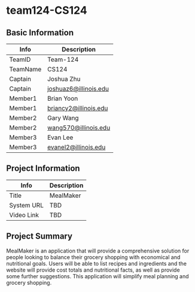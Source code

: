 # team124-CS124

## Basic Information

|   Info      |        Description     |
| ----------- | ---------------------- |
| TeamID      |        Team-124        |
| TeamName    |         CS124          |
| Captain     |      Joshua Zhu        |
| Captain     |  joshuaz6@illinois.edu |
| Member1     |        Brian Yoon      |
| Member1     |   briancy2@illinois.edu|
| Member2     |     Gary Wang          |
| Member2     |  wang570@illinois.edu  |
| Member3     |         Evan Lee       |
| Member3     |   evanel2@illinois.edu |

## Project Information

|   Info      |        Description     |
| ----------- | ---------------------- |
|  Title      |      MealMaker     |
| System URL  |      TBD      |
| Video Link  |      TBD      |

## Project Summary
MealMaker is an application that will provide a comprehensive solution for people looking to balance their grocery shopping with economical and nutritional goals. Users will be able to list recipes and ingredients and the website will provide cost totals and nutritional facts, as well as provide some further suggestions. This application will simplify meal planning and grocery shopping.
